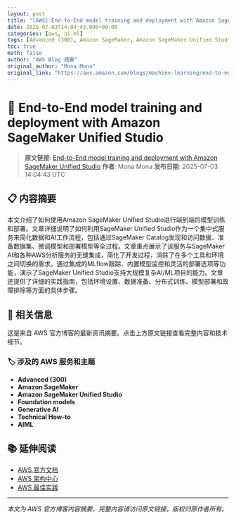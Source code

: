 ```yaml
---
layout: post
title: "[AWS] End-to-End model training and deployment with Amazon SageMaker Unified Studio"
date: 2025-07-03T14:04:43.000+00:00
categories: [aws, ai-ml]
tags: [Advanced (300), Amazon SageMaker, Amazon SageMaker Unified Studio, Foundation models, Generative AI, Technical How-to, AIML]
toc: true
math: false
author: "AWS Blog 摘要"
original_author: "Mona Mona"
original_link: "https://aws.amazon.com/blogs/machine-learning/end-to-end-model-training-and-deployment-with-amazon-sagemaker-unified-studio/"
---
```


# 🤖 End-to-End model training and deployment with Amazon SageMaker Unified Studio

> **原文链接**: [End-to-End model training and deployment with Amazon SageMaker Unified Studio](https://aws.amazon.com/blogs/machine-learning/end-to-end-model-training-and-deployment-with-amazon-sagemaker-unified-studio/)
> **作者**: Mona Mona
> **发布日期**: 2025-07-03 14:04:43 UTC

## 📋 内容摘要

本文介绍了如何使用Amazon SageMaker Unified Studio进行端到端的模型训练和部署。文章详细说明了如何利用SageMaker Unified Studio作为一个集中式服务来简化数据和AI工作流程，包括通过SageMaker Catalog发现和访问数据、准备数据集、微调模型和部署模型等全过程。文章重点展示了该服务与SageMaker AI和各种AWS分析服务的无缝集成，简化了开发过程，消除了在多个工具和环境之间切换的需求。通过集成的MLflow跟踪、内置模型监控和灵活的部署选项等功能，演示了SageMaker Unified Studio支持大规模复杂AI/ML项目的能力。文章还提供了详细的实践指南，包括环境设置、数据准备、分布式训练、模型部署和故障排除等方面的具体步骤。

## 🔗 相关信息

这是来自 AWS 官方博客的最新资讯摘要。点击上方原文链接查看完整内容和技术细节。

### 🏷️ 涉及的 AWS 服务和主题

- **Advanced (300)**
- **Amazon SageMaker**
- **Amazon SageMaker Unified Studio**
- **Foundation models**
- **Generative AI**
- **Technical How-to**
- **AIML**

## 📚 延伸阅读

- [AWS 官方文档](https://docs.aws.amazon.com/)
- [AWS 架构中心](https://aws.amazon.com/architecture/)
- [AWS 最佳实践](https://aws.amazon.com/architecture/well-architected/)

---

*本文为 AWS 官方博客内容摘要，完整内容请访问原文链接。版权归原作者所有。*